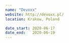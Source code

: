 ```yaml
---
name: "Devoxx"
website: http://devoxx.pl/
location: Krakow, Poland

date_start: 2020-06-17
date_end:   2020-06-19
---
```

